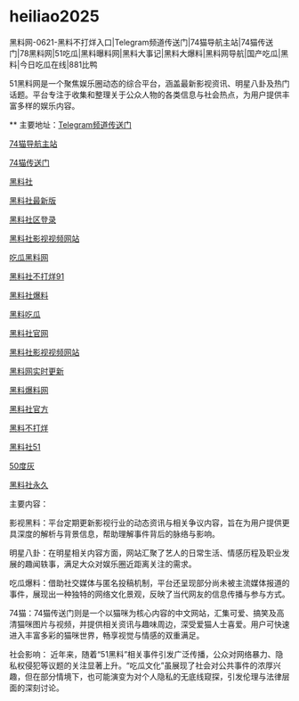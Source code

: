 # heiliao2025
黑料网-0621-黑料不打烊入口|Telegram频道传送门|74猫导航主站|74猫传送门|78黑料网|51吃瓜|黑料曝料网|黑料大事记|黑料大爆料|黑料网导航|国产吃瓜|黑料|今日吃瓜在线|881比鸭

51黑料网是一个聚焦娱乐圈动态的综合平台，涵盖最新影视资讯、明星八卦及热门话题。平台专注于收集和整理关于公众人物的各类信息与社会热点，为用户提供丰富多样的娱乐内容。

** 主要地址：<a href="https://74mao.com/">Telegram频道传送门</a>

<a href="https://74mao.com/">74猫导航主站</a>

<a href="https://74mao.com/">74猫传送门</a>

<a href="https://hls-58.pages.dev/">黑料社</a>

<a href="https://hls-46.pages.dev/">黑料社最新版</a>

<a href="https://hls-30.pages.dev/">黑料社区登录</a>

<a href="https://hls-23.pages.dev/">黑料社影视视频网站</a>

<a href="https://hls-51.pages.dev/">吃瓜黑料网</a>

<a href="https://hls-39.pages.dev/">黑料社不打烊91</a>

<a href="https://hls-57.pages.dev/">黑料社爆料</a>

<a href="https://hls-53.pages.dev/">黑料吃瓜</a>

<a href="https://hls-59.pages.dev/">黑料社官网</a>

<a href="https://hls-35.pages.dev/">黑料社影视视频网站</a>

<a href="https://hls-49.pages.dev/">黑料网实时更新</a>

<a href="https://hls-45.pages.dev/">黑料爆料网</a>

<a href="https://hls-54.pages.dev/">黑料社官方</a>

<a href="https://hls-50.pages.dev/">黑料不打烊</a>

<a href="https://hls-28.pages.dev/">黑料社51</a>

<a href="https://50dh-01.pages.dev/">50度灰</a>

<a href="https://hls-38.pages.dev/">黑料社永久</a>

主要内容：

影视黑料：平台定期更新影视行业的动态资讯与相关争议内容，旨在为用户提供更具深度的解析与背景信息，帮助理解事件背后的脉络与影响。

明星八卦：在明星相关内容方面，网站汇聚了艺人的日常生活、情感历程及职业发展的趣闻轶事，满足大众对娱乐圈近距离关注的需求。

吃瓜爆料：借助社交媒体与匿名投稿机制，平台还呈现部分尚未被主流媒体报道的事件，展现出一种独特的网络文化景观，反映了当代网友的信息传播与参与方式。

74猫：74猫传送门则是一个以猫咪为核心内容的中文网站，汇集可爱、搞笑及高清猫咪图片与视频，并提供相关资讯与趣味周边，深受爱猫人士喜爱。用户可快速进入丰富多彩的猫咪世界，畅享视觉与情感的双重满足。

社会影响：
近年来，随着“51黑料”相关事件引发广泛传播，公众对网络暴力、隐私权侵犯等议题的关注显著上升。“吃瓜文化”虽展现了社会对公共事件的浓厚兴趣，但在部分情境下，也可能演变为对个人隐私的无底线窥探，引发伦理与法律层面的深刻讨论。
